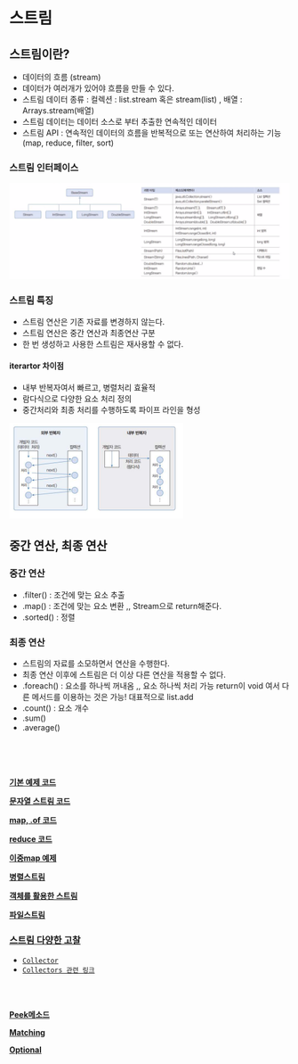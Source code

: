 # 스트림

## 스트림이란?
- 데이터의 흐름 (stream)
- 데이터가 여러개가 있어야 흐름을 만들 수 있다.
- 스트림 데이터 종류 : 컬렉션 : list.stream 혹은 stream(list) , 배열 : Arrays.stream(배열)
- 스트림 데이터는 데이터 소스로 부터 추출한 연속적인 데이터
- 스트림 API : 연속적인 데이터의 흐름을 반복적으로 또는 연산하여 처리하는 기능 (map, reduce, filter, sort)

### 스트림 인터페이스
![img.png](../../picture/stream01.png)

### 스트림 특징
- 스트림 연산은 기존 자료를 변경하지 않는다.
- 스트림 연산은 중간 연산과 최종연산 구분
- 한 번 생성하고 사용한 스트림은 재사용할 수 없다.

#### iterartor 차이점
- 내부 반복자여서 빠르고, 병렬처리 효율적
- 람다식으로 다양한 요소 처리 정의
- 중간처리와 최종 처리를 수행하도록 파이프 라인을 형성

![img.png](../../picture/iterartorvsStream.png)

## 중간 연산, 최종 연산
### 중간 연산
- .filter() : 조건에 맞는 요소 추출
- .map() : 조건에 맞는 요소 변환  ,, Stream으로 return해준다.
- .sorted() : 정렬
### 최종 연산
- 스트림의 자료를 소모하면서 연산을 수행한다.
- 최종 연산 이후에 스트림은 더 이상 다른 연산을 적용할 수 없다.
- .foreach() : 요소를 하나씩 꺼내옴  ,, 요소 하나씩 처리 가능 return이 void 여서 다른 메서드를 이용하는 것은 가능! 대표적으로 list.add
- .count() : 요소 개수
- .sum()
- .average() <br>
<br>
<br>
<br>


[**기본 예제 코드**](StreamEx01.java)

[**문자열 스트림 코드**](StreamEx04.java)

[**map, .of 코드**](StreamEx05.java)

[**reduce 코드**](StreamEx06.java)

[**이중map 예제**](StreamExFromLamda01.java)

[**병렬스트림**](StreamPack02%2FParallelStreamEx01.java)

[**객체를 활용한 스트림**](StreamPack02%2Fproduct%2FProductStreamEx.java)

[**파일스트림**](StreamFile.java)


### [**스트림 다양한 고찰**](StreamPack03%2FStudentMappingEx.java)
- [`Collector`](StreamPack03%2Fcollect%2FCollectorEx.java)
- [`Collectors 관련 링크`](https://www.daddyprogrammer.org/post/1163/java-collectors/)
<br>
<br>

[**Peek메소드**](StreamPack03%2FPeekForEachEx.java)

[**Matching**](StreamPack03%2FMatchingEx.java)

[**Optional**](StreamPack03%2FOnlineClass%2FOnlineClassMain.java)






